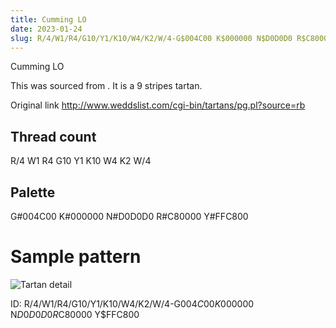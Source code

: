 ```yaml
---
title: Cumming LO
date: 2023-01-24
slug: R/4/W1/R4/G10/Y1/K10/W4/K2/W/4-G$004C00 K$000000 N$D0D0D0 R$C80000 Y$FFC800
---
```

Cumming LO

This was sourced from <no value>.  It is a 9 stripes tartan.

Original link http://www.weddslist.com/cgi-bin/tartans/pg.pl?source=rb

## Thread count
R/4 W1 R4 G10 Y1 K10 W4 K2 W/4

## Palette
G#004C00 K#000000 N#D0D0D0 R#C80000 Y#FFC800

# Sample pattern

![Tartan detail](tartan.png "R/4 W1 R4 G10 Y1 K10 W4 K2 W/4 tartan")

ID: R/4/W1/R4/G10/Y1/K10/W4/K2/W/4-G$004C00 K$000000 N$D0D0D0 R$C80000 Y$FFC800